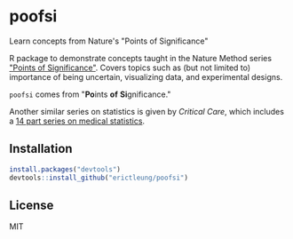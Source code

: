 # poofsi

Learn concepts from Nature's "Points of Significance"

R package to demonstrate concepts taught in the Nature Method series ["Points
of Significance"][pos]. Covers topics such as (but not limited to) importance
of being uncertain, visualizing data, and experimental designs.

`poofsi` comes from "**Po**ints **of** **Si**gnificance."

Another similar series on statistics is given by *Critical Care*, which
includes a [14 part series on medical statistics][cc].

[pos]: http://www.nature.com/collections/qghhqm/pointsofsignificance
[cc]: http://www.biomedcentral.com/collections/CC-Medical

## Installation

```R
install.packages("devtools")
devtools::install_github("erictleung/poofsi")
```

## License

MIT
